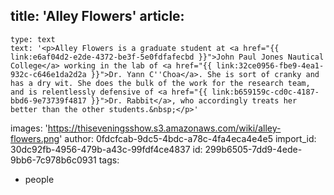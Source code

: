 title: '​Alley Flowers'
article:
  -
    type: text
    text: '<p>Alley Flowers is a graduate student at <a href="{{ link:e6af04d2-e2de-4372-be3f-5e0fdfafecbd }}">John Paul Jones Nautical College</a> working in the lab of <a href="{{ link:32ce0956-fbe9-4ea1-932c-c646e1da2d2a }}">Dr. Yann C''Choa</a>. She is sort of cranky and has a dry wit. She does the bulk of the work for the research team, and is relentlessly defensive of <a href="{{ link:b659159c-cd0c-4187-bbd6-9e73739f4817 }}">Dr. Rabbit</a>, who accordingly treats her better than the other students.&nbsp;</p>'
images: 'https://thiseveningsshow.s3.amazonaws.com/wiki/alley-flowers.png'
author: 0fdcfcab-9dc5-4bdc-a78c-4fa4eca4e4e5
import_id: 30dc92fb-4956-479b-a43c-99fdf4ce4837
id: 299b6505-7dd9-4ede-9bb6-7c978b6c0931
tags:
  - people
